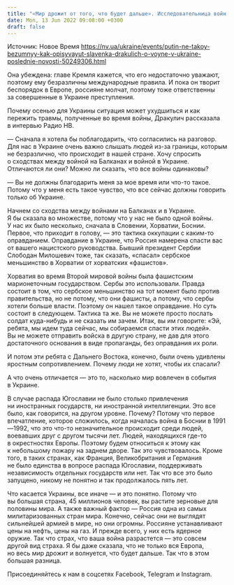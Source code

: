 ```yaml
---
title: "«Мир дрожит от того, что будет дальше». Исследовательница войн на Балканах — о безумии Путина, молчании россиян и сложной осени впереди"
date: Mon, 13 Jun 2022 09:08:00 +0300
draft: false
---
```

Источник: Новое Время https://nv.ua/ukraine/events/putin-ne-takoy-bezumnyy-kak-opisyvayut-slavenka-drakulich-o-voyne-v-ukraine-poslednie-novosti-50249306.html


Она убеждена: главе Кремля кажется, что его недостаточно уважают, поэтому ему безразличны международные правила. И пока он творит беспорядок в Европе, россияне молчат, поэтому тоже ответственны за совершенные в Украине преступления.

Почему осенью для Украины ситуация может ухудшиться и как пережить травмы, полученные во время войны, Дракулич рассказала в интервью Радио НВ.

— Сначала я хотела бы поблагодарить, что согласились на разговор. Для нас в Украине очень важно слышать людей из-за границы, которым не безразлично, что происходит в нашей стране. Хочу спросить о сходствах между войной на Балканах и войной в Украине. Отличаются ли они? Можно ли сказать, что все войны одинаковы?

— Вы не должны благодарить меня за мое время или что-то такое. Потому что у меня есть такое чувство, что все сейчас должны говорить только об Украине.

Начнем со сходства между войнами на Балканах и в Украине. Я бы сказала во множестве, потому что у нас не было одной войны. У нас их было несколько, сначала в Словении, Хорватии, Боснии. Первое, что приходит в голову, — это тактика оккупации с каким-то оправданием. Оправдание в Украине, что Россия намерена спасти вас от вашего нацистского руководства. Бывший президент Сербии Слободан Милошевич тоже, так сказать, «спасал» сербское меньшинство в Хорватии от хорватских «фашистов».

Хорватия во время Второй мировой войны была фашистским марионеточным государством. Сербы это использовали. Правда состоит в том, что сербское меньшинство на тот момент было против правительства, но не потому, что они фашисты, а потому, что сербы хотели больше власти. Поэтому он нашел такое оправдание. Но суть состоит в следующем. Тактика та же. Вы не можете просто послать солдат куда-нибудь и не сказать им зачем. Итак, вы им говорите: «Эй, ребята, мы идем туда сейчас, мы собираемся спасти этих людей». Вы не можете отправить войска в другую страну, не дав для этого достаточного основания в виде пропаганды, без оправдания их роли.

И потом эти ребята с Дальнего Востока, конечно, были очень удивлены яростным сопротивлением. Почему люди не хотят, чтобы их спасали?

А что очень отличается — это то, насколько мир вовлечен в события в Украине.

В случае распада Югославии не было столько привлечения ни иностранных государств, ни иностранной интеллигенции. Это все было, как говорится, на другом уровне. Почему? Потому что первое впечатление, которое сложилось, когда началась война в Боснии в 1991—1992, что это что-то незначительное происходит среди людей, воевавших друг с другом тысячи лет. Людей, находящихся где-то в окрестностях Европы. Поэтому будем относиться к этому как к небольшому пожару на заднем дворе. Так это чувствовалось. Кроме того, в таких странах, как Франция, Великобритания и Германия не было единства в вопросе распада Югославии, поддерживать независимость отдельных государств или нет. Так что все это было запущено, никому не понятно и так продолжалось пять лет.

Что касается Украины, все иначе — и это понятно. Потому что вы большая страна, 45 миллионов человек, вы растите зерновые для половины мира. А также важный фактор — Россия одна из самых милитаризованных стран мира. Конечно, сейчас они не выглядят сильнейшей армией в мире, но они огромны. Россияне устанавливают цены на нефть, цены на газ. И прежде всего, у них есть ядерное оружие. Так что страх, что ваша война разрастется — это совсем другой вид страха. Я бы даже сказала, что не только вся Европа, но весь мир дрожит и волнуется, что будет дальше. Так что в этом большая разница.

Присоединяйтесь к нам в соцсетях Facebook, Telegram и Instagram.

